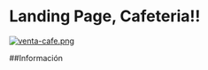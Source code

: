 # Landing Page, Cafeteria!!

[![venta-cafe.png](https://i.postimg.cc/PqBZMZBL/venta-cafe.png)](https://postimg.cc/gwHnzwcd)

##Información

